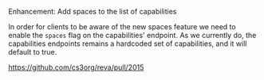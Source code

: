 Enhancement: Add spaces to the list of capabilities

In order for clients to be aware of the new spaces feature we need to enable the `spaces` flag on the capabilities' endpoint. As we currently do, the capabilities endpoints remains a hardcoded set of capabilities, and it will default to true.

https://github.com/cs3org/reva/pull/2015
